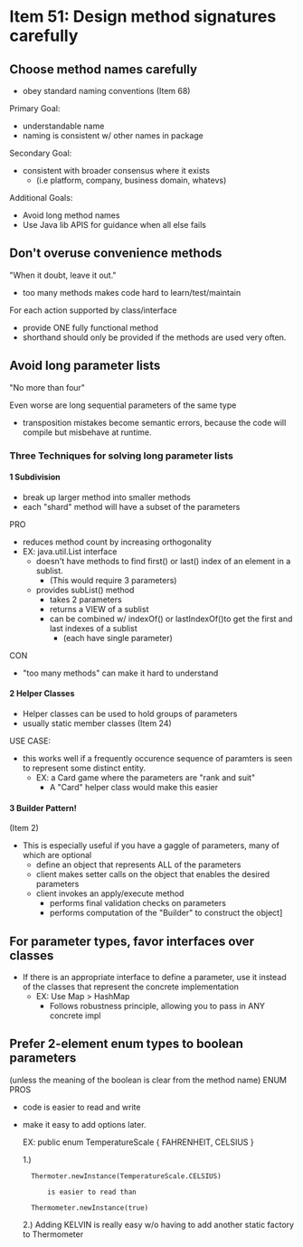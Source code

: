 # Item 51: Design method signatures carefully

## Choose method names carefully
- obey standard naming conventions (Item 68)

Primary Goal:
- understandable name
- naming is consistent w/ other names in package

Secondary Goal:
- consistent with broader consensus where it exists
    - (i.e platform, company, business domain, whatevs)
    
Additional Goals:
- Avoid long method names
- Use Java lib APIS for guidance when all else fails

## Don't overuse convenience methods
"When it doubt, leave it out."
- too many methods makes code hard to learn/test/maintain

For each action supported by class/interface
- provide ONE fully functional method
- shorthand should only be provided if the methods are used very
often. 

## Avoid long parameter lists
"No more than four"

Even worse are long sequential parameters of the same type
- transposition mistakes become semantic errors, because the
code will compile but misbehave at runtime.

### Three Techniques for solving long parameter lists
#### 1 Subdivision
- break up larger method into smaller methods
- each "shard" method will have a subset of the parameters

PRO
- reduces method count by increasing orthogonality
- EX: java.util.List interface
    - doesn't have methods to find first() or last() index of
    an element in a sublist. 
        - (This would require 3 parameters)
    - provides subList() method
        - takes 2 parameters
        - returns a VIEW of a sublist
        - can be combined w/ indexOf() or lastIndexOf()to get
        the first and last indexes of a sublist
            - (each have single parameter)

CON
- "too many methods" can make it hard to understand

#### 2 Helper Classes
- Helper classes can be used to hold groups of parameters
- usually static member classes (Item 24)

USE CASE:
- this works well if a frequently occurence sequence of paramters
is seen to represent some distinct entity. 
    - EX: a Card game where the parameters are "rank and suit"
        - A "Card" helper class would make this easier
        
#### 3 Builder Pattern!
(Item 2)
- This is especially useful if you have a gaggle of parameters, 
many of which are optional 
    - define an object that represents ALL of the parameters 
    - client makes setter calls on the object that enables the
    desired parameters
    - client invokes an apply/execute method
        - performs final validation checks on parameters
        - performs computation of the "Builder" to construct the object]
        

## For parameter types, favor interfaces over classes
- If there is an appropriate interface to define a parameter, use it instead of the classes that
represent the concrete implementation
    - EX: Use Map > HashMap
        - Follows robustness principle, allowing you to pass in ANY concrete impl 
        

## Prefer 2-element enum types to boolean parameters
(unless the meaning of the boolean is clear from the method name)
ENUM PROS
- code is easier to read and write
- make it easy to add options later. 

    
    EX:
        public enum TemperatureScale {
            FAHRENHEIT, 
            CELSIUS
        }
        
    1.) 
    
        Thermoter.newInstance(TemperatureScale.CELSIUS) 
        
            is easier to read than
            
        Thermometer.newInstance(true) 
        
        
    2.) 
        Adding KELVIN is really easy w/o having to add another static factory to 
        Thermometer

        


